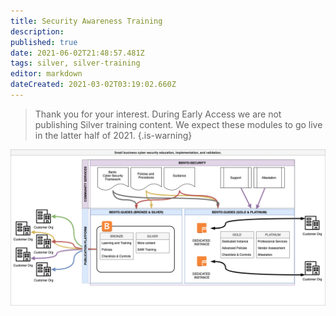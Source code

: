 ```yaml
---
title: Security Awareness Training
description: 
published: true
date: 2021-06-02T21:48:57.481Z
tags: silver, silver-training
editor: markdown
dateCreated: 2021-03-02T03:19:02.660Z
---
```


> Thank you for your interest. During Early Access we are not publishing Silver training content. We expect these modules to go live in the latter half of 2021. 
{.is-warning}


![bentosecurityprojectdiagram_v4.png](/public/bentosecurityprojectdiagram_v4.png)